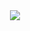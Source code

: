  
 
  


 




 
 
 
    
       



 <div align="center">
    <img src="https://skillicons.dev/icons?i=,vscode,github" />
   
</div>


 

 


